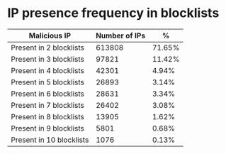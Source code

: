 # IP presence frequency in blocklists
| Malicious IP | Number of IPs | % |
|----|----|----|
| Present in 2 blocklists | 613808 | 71.65% |
| Present in 3 blocklists | 97821 | 11.42% |
| Present in 4 blocklists | 42301 | 4.94% |
| Present in 5 blocklists | 26893 | 3.14% |
| Present in 6 blocklists | 28631 | 3.34% |
| Present in 7 blocklists | 26402 | 3.08% |
| Present in 8 blocklists | 13905 | 1.62% |
| Present in 9 blocklists | 5801 | 0.68% |
| Present in 10 blocklists | 1076 | 0.13% |
